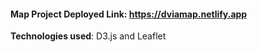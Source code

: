 #### Map Project Deployed Link: https://dviamap.netlify.app

**Technologies used**: D3.js and Leaflet
